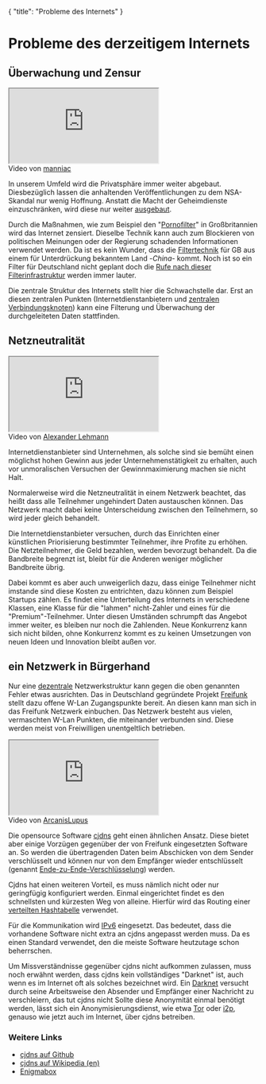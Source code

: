 {
  "title": "Probleme des Internets"
}
#####

# Probleme des derzeitigem Internets

## Überwachung und Zensur

<div class="float-right">
  <div class="video-container youtube">
    <iframe src="https://www.youtube-nocookie.com/embed/iHlzsURb0WI?rel=0" allowfullscreen></iframe>
  </div>
  <div class="caption">Video von <a href="https://www.youtube.com/user/manniacmind">manniac</a></div>
</div>

In unserem Umfeld wird die Privatsphäre immer weiter abgebaut. Diesbezüglich lassen die anhaltenden Veröffentlichungen zu dem NSA-Skandal nur wenig Hoffnung.
Anstatt die Macht der Geheimdienste einzuschränken, wird diese nur weiter [ausgebaut](http://blog.fefe.de/?ts=adcffb0c).

Durch die Maßnahmen, wie zum Beispiel den "[Pornofilter](http://www.gamestar.de/hardware/news/internet/3031353/internet_zensur_in_grossbritannien.html)"
in Großbritannien wird das Internet zensiert.
Dieselbe Technik kann auch zum Blockieren von politischen Meinungen oder der Regierung schadenden Informationen verwendet werden.
Da ist es kein Wunder, dass die [Filtertechnik](http://blog.fefe.de/?ts=af0cd1df) für GB aus einem für Unterdrückung bekanntem Land -*China*- kommt.
Noch ist so ein Filter für Deutschland nicht geplant doch die
[Rufe nach dieser Filterinfrastruktur](http://www.heise.de/newsticker/meldung/Landesmedienchef-will-Pornofilter-fuer-das-Internet-in-Deutschland-2110803.html)
werden immer lauter.

Die zentrale Struktur des Internets stellt hier die Schwachstelle dar. Erst an diesen zentralen Punkten (Internetdienstanbietern und
[zentralen Verbindungsknoten](http://www.heise.de/newsticker/meldung/Bericht-Briten-schnueffeln-Internet-noch-massiver-aus-als-die-USA-1894852.html))
kann eine Filterung und Überwachung der durchgeleiteten Daten stattfinden.


## Netzneutralität

<div class="float-right">
  <div class="video-container youtube">
    <iframe src="https://www.youtube-nocookie.com/embed/AQTkUhjVUf4?rel=0" allowfullscreen></iframe>
  </div>
  <div class="caption">Video von <a href="https://www.youtube.com/user/alexanderlehmann">Alexander Lehmann</a></div>
</div>

Internetdienstanbieter sind Unternehmen, als solche sind sie bemüht einen möglichst hohen Gewinn aus jeder Unternehmenstätigkeit zu erhalten, auch vor unmoralischen
Versuchen der Gewinnmaximierung machen sie nicht Halt.

Normalerweise wird die Netzneutralität in einem Netzwerk beachtet, das heißt dass alle Teilnehmer ungehindert Daten austauschen können. Das Netzwerk
macht dabei keine Unterscheidung zwischen den Teilnehmern, so wird jeder gleich behandelt.

Die Internetdienstanbieter versuchen, durch das Einrichten einer künstlichen Priorisierung bestimmter Teilnehmer, ihre Profite zu erhöhen.
Die Netzteilnehmer, die Geld bezahlen, werden bevorzugt behandelt. Da die Bandbreite begrenzt ist, bleibt für die Anderen weniger möglicher Bandbreite übrig.

Dabei kommt es aber auch unweigerlich dazu, dass einige Teilnehmer nicht imstande sind diese Kosten zu entrichten, dazu können zum Beispiel Startups zählen.
Es findet eine Unterteilung des Internets in verschiedene Klassen, eine Klasse für die "lahmen" nicht-Zahler und
eines für die "Premium"-Teilnehmer. Unter diesen Umständen schrumpft das Angebot immer weiter, es bleiben nur noch die Zahlenden. Neue
Konkurrenz kann sich nicht bilden, ohne Konkurrenz kommt es zu keinen Umsetzungen von neuen Ideen und Innovation bleibt außen vor.

## ein Netzwerk in Bürgerhand

Nur eine [dezentrale](https://de.wikipedia.org/wiki/Vermaschtes_Netz) Netzwerkstruktur kann gegen die oben genannten Fehler etwas ausrichten.
Das in Deutschland gegründete Projekt [Freifunk](http://freifunk.net/) stellt dazu offene W-Lan Zugangspunkte bereit.
An diesen kann man sich in das Freifunk Netzwerk einbuchen.
Das Netzwerk besteht aus vielen, vermaschten W-Lan Punkten, die miteinander verbunden sind. Diese werden meist von Freiwilligen unentgeltlich betrieben.

<div class="float-right">
  <div class="video-container youtube">
    <iframe src="https://www.youtube-nocookie.com/embed/cK73sYM3g0Q?rel=0" allowfullscreen></iframe>
  </div>
  <div class="caption">Video von <a href="https://www.youtube.com/user/ArcanisLupus">ArcanisLupus</a></div>
</div>

Die opensource Software [cjdns](<%= page.getUrl("page:/cjdns") %>) geht einen ähnlichen Ansatz. Diese bietet aber einige Vorzügen gegenüber
der von Freifunk eingesetzten Software an. So werden die übertragenden Daten beim Abschicken von dem Sender verschlüsselt und können nur von dem Empfänger wieder
entschlüsselt (genannt [Ende-zu-Ende-Verschlüsselung](https://de.wikipedia.org/wiki/Ende-zu-Ende-Verschl%C3%BCsselung)) werden.

Cjdns hat einen weiteren Vorteil, es muss nämlich nicht oder nur geringfügig konfiguriert werden. Einmal eingerichtet findet es den schnellsten und kürzesten
Weg von alleine. Hierfür wird das Routing einer [verteilten Hashtabelle](https://de.wikipedia.org/wiki/Verteilte_Hashtabelle) verwendet.

Für die Kommunikation wird [IPv6](https://de.wikipedia.org/wiki/Ipv6) eingesetzt. Das bedeutet, dass die vorhandene Software nicht extra an cjdns angepasst werden
muss. Da es einen Standard verwendet, den die meiste Software heutzutage schon beherrschen.

Um Missverständnisse gegenüber cjdns nicht aufkommen zulassen, muss noch erwähnt werden, dass cjdns kein vollständiges "Darknet" ist, auch wenn es im Internet
oft als solches bezeichnet wird. Ein [Darknet](https://de.wikipedia.org/wiki/Darknet) versucht durch seine Arbeitsweise den Absender und Empfänger einer
Nachricht zu verschleiern, das tut cjdns nicht Sollte diese Anonymität einmal benötigt werden, lässt sich ein
Anonymisierungsdienst, wie etwa [Tor](https://www.torproject.org/) oder [i2p](https://geti2p.net/de/), genauso wie jetzt auch im Internet, über cjdns betreiben.

### Weitere Links
 - [cjdns auf Github](https://github.com/cjdelisle/cjdns/blob/master/README.md)
 - [cjdns auf Wikipedia (en)](https://en.wikipedia.org/wiki/Cjdns)
 - [Enigmabox](https://enigmabox.net/)
